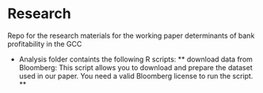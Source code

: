# Research
 Repo for the research materials for the working paper determinants of bank profitability in the GCC
* Analysis folder containts the following R scripts:
** download data from Bloomberg: This script allows you to download and prepare the dataset used in our paper. You need a valid Bloomberg license to run the script. 
**
